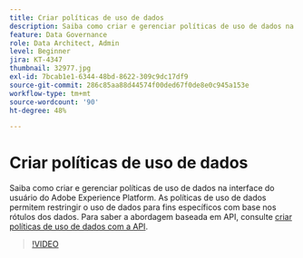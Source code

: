 ```yaml
---
title: Criar políticas de uso de dados
description: Saiba como criar e gerenciar políticas de uso de dados na interface do usuário do Adobe Experience Platform. As políticas de uso de dados permitem restringir o uso de dados para fins específicos com base nos rótulos dos dados.
feature: Data Governance
role: Data Architect, Admin
level: Beginner
jira: KT-4347
thumbnail: 32977.jpg
exl-id: 7bcab1e1-6344-48bd-8622-309c9dc17df9
source-git-commit: 286c85aa88d44574f00ded67f0de8e0c945a153e
workflow-type: tm+mt
source-wordcount: '90'
ht-degree: 48%

---
```


# Criar políticas de uso de dados

Saiba como criar e gerenciar políticas de uso de dados na interface do usuário do Adobe Experience Platform. As políticas de uso de dados permitem restringir o uso de dados para fins específicos com base nos rótulos dos dados. Para saber a abordagem baseada em API, consulte [criar políticas de uso de dados com a API](https://experienceleague.adobe.com/docs/experience-platform/data-governance/policies/create.html?lang=pt-BR).

>[!VIDEO](https://video.tv.adobe.com/v/32977?learn=on&enablevpops)